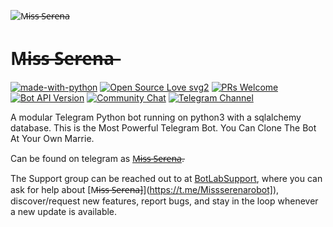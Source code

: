 ![M̶i̶s̶s̶ ̶S̶e̶r̶e̶n̶a̶](https://github.com/darkpokefan/Missserena/blob/gh-pages/L9Yg.gif)
# M̶i̶s̶s̶ ̶S̶e̶r̶e̶n̶a̶
[![made-with-python](https://img.shields.io/badge/Made%20with-Python-1f425f.svg)](https://www.python.org/)
[![Open Source Love svg2](https://badges.frapsoft.com/os/v2/open-source.svg?v=103)](https://github.com/ellerbrock/open-source-badges/) [![PRs Welcome](https://img.shields.io/badge/PRs-welcome-brightgreen.svg?style=flat-square)](http://makeapullrequest.com) [![Bot API Version](https://img.shields.io/badge/Bot%20API-v4.8-f36caf.svg?style=flat-square)](https://core.telegram.org/bots/api) [![Community Chat](https://img.shields.io/badge/Community-Chat-blueChat?style=flat-square&logo=telegram)](https://t.me/BotLabSupport)
[![Telegram Channel](https://img.shields.io/badge/Telegram-Channel-orange)](https://t.me/BotLabUpdates)

A modular Telegram Python bot running on python3 with a sqlalchemy database. This is the Most Powerful Telegram Bot. You Can Clone The Bot At Your Own Marrie.

Can be found on telegram as [M̶i̶s̶s̶ ̶S̶e̶r̶e̶n̶a̶](https://t.me/Missserenarobot).

The Support group can be reached out to at [BotLabSupport](https://t.me/BotLabSupport), where you can ask for help about [M̶i̶s̶s̶ ̶S̶e̶r̶e̶n̶a̶]](https://t.me/Missserenarobot]), discover/request new features, report bugs, and stay in the loop whenever a new update is available. 


